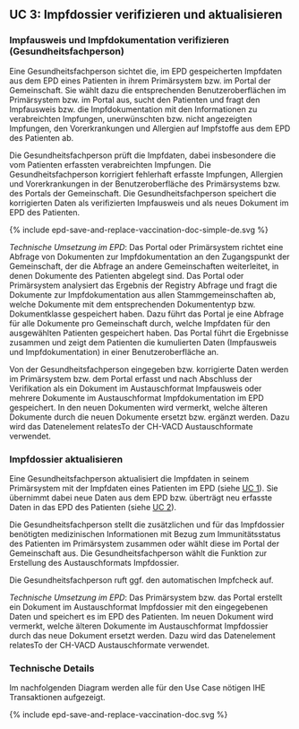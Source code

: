 ## UC 3: Impfdossier verifizieren und aktualisieren

### Impfausweis und Impfdokumentation verifizieren (Gesundheitsfachperson)

Eine Gesundheitsfachperson sichtet die, im EPD gespeicherten Impfdaten aus dem EPD eines Patienten in ihrem Primärsystem bzw. im Portal der Gemeinschaft. Sie wählt dazu die entsprechenden Benutzeroberflächen im Primärsystem bzw. im Portal aus, sucht den Patienten und fragt den Impfausweis bzw. die Impfdokumentation mit den Informationen zu verabreichten Impfungen, unerwünschten bzw. nicht angezeigten Impfungen, den Vorerkrankungen und Allergien auf Impfstoffe aus dem EPD des Patienten ab.

Die Gesundheitsfachperson prüft die Impfdaten, dabei insbesondere die vom Patienten erfassten verabreichten Impfungen. Die Gesundheitsfachperson korrigiert fehlerhaft erfasste Impfungen, Allergien und Vorerkrankungen in der Benutzeroberfläche des Primärsystems bzw. des Portals der Gemeinschaft. Die Gesundheitsfachperson speichert die korrigierten Daten als verifizierten Impfausweis und als neues Dokument im EPD des Patienten. 

<div>{% include epd-save-and-replace-vaccination-doc-simple-de.svg %}</div>

*Technische Umsetzung im EPD*: Das Portal oder Primärsystem richtet eine Abfrage von Dokumenten zur Impfdokumentation an den Zugangspunkt der Gemeinschaft, der die Abfrage an andere Gemeinschaften weiterleitet, in denen Dokumente des Patienten abgelegt sind. Das Portal oder Primärsystem analysiert das Ergebnis der Registry Abfrage und fragt die Dokumente zur Impfdokumentation aus allen Stammgemeinschaften ab, welche Dokumente mit dem entsprechenden Dokumententyp bzw. Dokumentklasse gespeichert haben. Dazu führt das Portal je eine Abfrage für alle Dokumente pro Gemeinschaft durch, welche Impfdaten für den ausgewählten Patienten gespeichert haben. Das Portal führt die Ergebnisse zusammen und zeigt dem Patienten die kumulierten Daten (Impfausweis und Impfdokumentation) in einer Benutzeroberfläche an. 

Von der Gesundheitsfachperson eingegeben bzw. korrigierte Daten werden im Primärsystem bzw. dem Portal erfasst und nach Abschluss der Verifikation als ein Dokument im Austauschformat Impfausweis oder mehrere Dokumente im Austauschformat Impfdokumentation im EPD gespeichert. In den neuen Dokumenten wird vermerkt, welche älteren Dokumente durch die neuen Dokumente ersetzt bzw. ergänzt werden. Dazu wird das Datenelement relatesTo der CH-VACD Austauschformate verwendet.

### Impfdossier aktualisieren

Eine Gesundheitsfachperson aktualisiert die Impfdaten in seinem Primärsystem mit der Impfdaten eines Patienten im EPD (siehe [UC 1](usecase_1_epd_de.html)). Sie übernimmt dabei neue Daten aus dem EPD bzw. überträgt neu erfasste Daten in das EPD des Patienten (siehe [UC 2](usecase_2_epd_de.html)).

Die Gesundheitsfachperson stellt die zusätzlichen und für das Impfdossier benötigten medizinischen Informationen mit Bezug zum Immunitätsstatus des Patienten im Primärsystem zusammen oder wählt diese im Portal der Gemeinschaft aus. Die Gesundheitsfachperson wählt die Funktion zur Erstellung des Austauschformats Impfdossier.

Die Gesundheitsfachperson ruft ggf. den automatischen Impfcheck auf.   

*Technische Umsetzung im EPD*: Das Primärsystem bzw. das Portal erstellt ein Dokument im Austauschformat Impfdossier mit den eingegebenen Daten und speichert es im EPD des Patienten. Im neuen Dokument wird vermerkt, welche älteren Dokumente im Austauschformat Impfdossier durch das neue Dokument ersetzt werden. Dazu wird das Datenelement relatesTo der CH-VACD Austauschformate verwendet.


### Technische Details

Im nachfolgenden Diagram werden alle für den Use Case nötigen IHE Transaktionen aufgezeigt.

<div>{% include epd-save-and-replace-vaccination-doc.svg %}</div>

